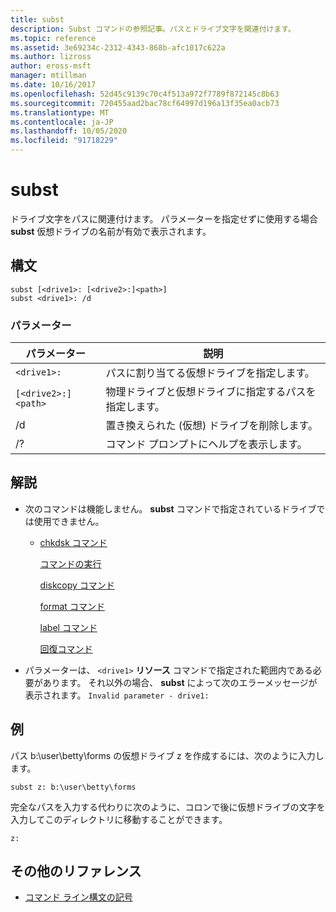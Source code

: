 ```yaml
---
title: subst
description: Subst コマンドの参照記事。パスとドライブ文字を関連付けます。
ms.topic: reference
ms.assetid: 3e69234c-2312-4343-868b-afc1017c622a
ms.author: lizross
author: eross-msft
manager: mtillman
ms.date: 10/16/2017
ms.openlocfilehash: 52d45c9139c70c4f513a972f7789f872145c8b63
ms.sourcegitcommit: 720455aad2bac78cf64997d196a13f35ea0acb73
ms.translationtype: MT
ms.contentlocale: ja-JP
ms.lasthandoff: 10/05/2020
ms.locfileid: "91718229"
---
```

# <a name="subst"></a>subst

ドライブ文字をパスに関連付けます。 パラメーターを指定せずに使用する場合 **subst** 仮想ドライブの名前が有効で表示されます。

## <a name="syntax"></a>構文

```
subst [<drive1>: [<drive2>:]<path>]
subst <drive1>: /d
```

### <a name="parameters"></a>パラメーター

| パラメーター | 説明 |
|--|--|
| `<drive1>:` | パスに割り当てる仮想ドライブを指定します。 |
| `[<drive2>:]<path>` | 物理ドライブと仮想ドライブに指定するパスを指定します。 |
| /d | 置き換えられた (仮想) ドライブを削除します。 |
| /? | コマンド プロンプトにヘルプを表示します。 |

## <a name="remarks"></a>解説

- 次のコマンドは機能しません。 **subst** コマンドで指定されているドライブでは使用できません。

  - [chkdsk コマンド](chkdsk.md)

    [コマンドの実行](diskcomp.md)

    [diskcopy コマンド](diskcopy.md)

    [format コマンド](format.md)

    [label コマンド](label.md)

    [回復コマンド](recover.md)

- パラメーターは、 `<drive1>` **リソース** コマンドで指定された範囲内である必要があります。 それ以外の場合、 **subst** によって次のエラーメッセージが表示されます。 `Invalid parameter - drive1:`

## <a name="examples"></a>例

パス b:\user\betty\forms の仮想ドライブ z を作成するには、次のように入力します。

```
subst z: b:\user\betty\forms
```

完全なパスを入力する代わりに次のように、コロンで後に仮想ドライブの文字を入力してこのディレクトリに移動することができます。

```
z:
```

## <a name="additional-references"></a>その他のリファレンス

- [コマンド ライン構文の記号](command-line-syntax-key.md)